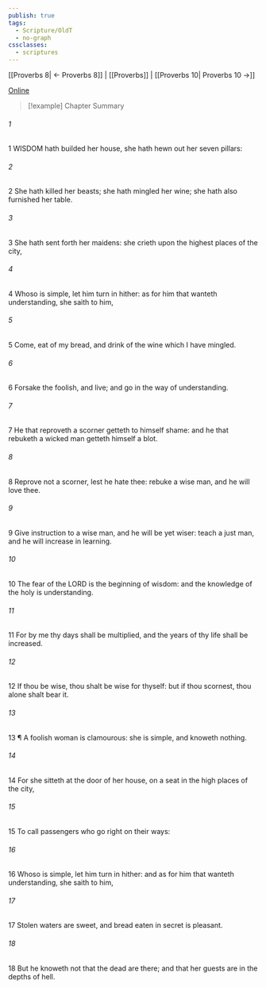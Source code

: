 ```yaml
---
publish: true
tags:
  - Scripture/OldT
  - no-graph
cssclasses:
  - scriptures
---
```

[[Proverbs 8| ← Proverbs 8]] | [[Proverbs]] | [[Proverbs 10| Proverbs 10 →]]

[Online](https://churchofjesuschrist.org/study/scriptures/ot/prov/9?lang=eng)

>[!example] Chapter Summary
>
###### 1
1 WISDOM hath builded her house, she hath hewn out her seven pillars:
###### 2
2 She hath killed her beasts; she hath mingled her wine; she hath also furnished her table.
###### 3
3 She hath sent forth her maidens: she crieth upon the highest places of the city,
###### 4
4 Whoso is simple, let him turn in hither: as for him that wanteth understanding, she saith to him,
###### 5
5 Come, eat of my bread, and drink of the wine which I have mingled.
###### 6
6 Forsake the foolish, and live; and go in the way of understanding.
###### 7
7 He that reproveth a scorner getteth to himself shame: and he that rebuketh a wicked man getteth himself a blot.
###### 8
8 Reprove not a scorner, lest he hate thee: rebuke a wise man, and he will love thee.
###### 9
9 Give instruction to a wise man, and he will be yet wiser: teach a just man, and he will increase in learning.
###### 10
10 The fear of the LORD is the beginning of wisdom: and the knowledge of the holy is understanding.
###### 11
11 For by me thy days shall be multiplied, and the years of thy life shall be increased.
###### 12
12 If thou be wise, thou shalt be wise for thyself: but if thou scornest, thou alone shalt bear it.
###### 13
13 ¶ A foolish woman is clamourous: she is simple, and knoweth nothing.
###### 14
14 For she sitteth at the door of her house, on a seat in the high places of the city,
###### 15
15 To call passengers who go right on their ways:
###### 16
16 Whoso is simple, let him turn in hither: and as for him that wanteth understanding, she saith to him,
###### 17
17 Stolen waters are sweet, and bread eaten in secret is pleasant.
###### 18
18 But he knoweth not that the dead are there; and that her guests are in the depths of hell.



